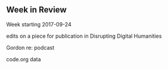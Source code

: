 ## Week in Review

Week starting 2017-09-24

edits on a piece for publication in Disrupting Digital Humanities

Gordon re: podcast

code.org data
